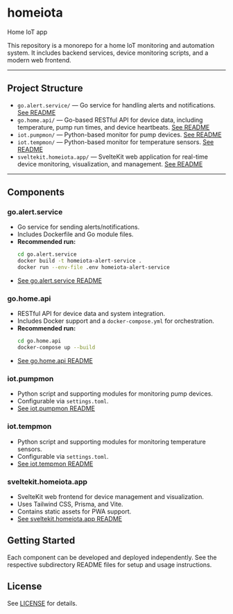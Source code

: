 # homeiota

Home IoT app

This repository is a monorepo for a home IoT monitoring and automation system. It includes backend services, device monitoring scripts, and a modern web frontend.

---

## Project Structure

- `go.alert.service/` — Go service for handling alerts and notifications. [See README](go.alert.service/README.md)
- `go.home.api/` — Go-based RESTful API for device data, including temperature, pump run times, and device heartbeats. [See README](go.home.api/README.md)
- `iot.pumpmon/` — Python-based monitor for pump devices. [See README](iot.pumpmon/README.md)
- `iot.tempmon/` — Python-based monitor for temperature sensors. [See README](iot.tempmon/README.md)
- `sveltekit.homeiota.app/` — SvelteKit web application for real-time device monitoring, visualization, and management. [See README](sveltekit.homeiota.app/README.md)

---

## Components

### go.alert.service
- Go service for sending alerts/notifications.
- Includes Dockerfile and Go module files.
- **Recommended run:**
  ```bash
  cd go.alert.service
  docker build -t homeiota-alert-service .
  docker run --env-file .env homeiota-alert-service
  ```
- [See go.alert.service README](go.alert.service/README.md)

### go.home.api
- RESTful API for device data and system integration.
- Includes Docker support and a `docker-compose.yml` for orchestration.
- **Recommended run:**
  ```bash
  cd go.home.api
  docker-compose up --build
  ```
- [See go.home.api README](go.home.api/README.md)

### iot.pumpmon
- Python script and supporting modules for monitoring pump devices.
- Configurable via `settings.toml`.
- [See iot.pumpmon README](iot.pumpmon/README.md)

### iot.tempmon
- Python script and supporting modules for monitoring temperature sensors.
- Configurable via `settings.toml`.
- [See iot.tempmon README](iot.tempmon/README.md)

### sveltekit.homeiota.app
- SvelteKit web frontend for device management and visualization.
- Uses Tailwind CSS, Prisma, and Vite.
- Contains static assets for PWA support.
- [See sveltekit.homeiota.app README](sveltekit.homeiota.app/README.md)


## Getting Started

Each component can be developed and deployed independently. See the respective subdirectory README files for setup and usage instructions.


## License

See [LICENSE](LICENSE) for details.
